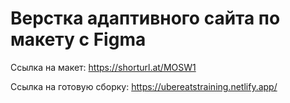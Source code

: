 # Верстка адаптивного сайта по макету с Figma

Ссылка на макет:
https://shorturl.at/MOSW1

Ссылка на готовую сборку:
https://ubereatstraining.netlify.app/
